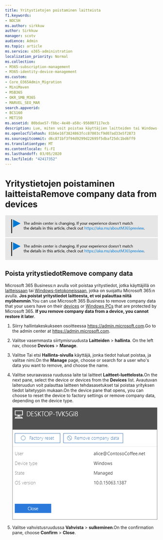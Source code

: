 ```yaml
---
title: Yritystietojen poistaminen laitteista
f1.keywords:
- NOCSH
ms.author: sirkkuw
author: Sirkkuw
manager: scotv
audience: Admin
ms.topic: article
ms.service: o365-administration
localization_priority: Normal
ms.collection:
- M365-subscription-management
- M365-identity-device-management
ms.custom:
- Core_O365Admin_Migration
- MiniMaven
- MSB365
- OKR_SMB_M365
- MARVEL_SEO_MAR
search.appverid:
- BCS160
- MET150
ms.assetid: 80bdae57-f8bc-4e40-a58c-956007117ecb
description: Lue, miten voit poistaa käyttäjien laitteiden tai Windows-tietokoneiden yritystiedot Microsoft 365 Businessin avulla.
ms.openlocfilehash: 81b6e16f3824863fcc87003cf9d07ad33e5f2873
ms.sourcegitcommit: d6c871bf3f94d9299d22695f5dbaf25dc1bd6ff9
ms.translationtype: MT
ms.contentlocale: fi-FI
ms.lasthandoff: 03/05/2020
ms.locfileid: "42417352"
---
```

# <a name="remove-company-data-from-devices"></a><span data-ttu-id="d2cae-103">Yritystietojen poistaminen laitteista</span><span class="sxs-lookup"><span data-stu-id="d2cae-103">Remove company data from devices</span></span>

<span data-ttu-id="d2cae-104">[![Selite, jossa ilmoitetaan, että hallintakeskus muuttuu. Lisätietoja löytyy osoitteesta aka.ms/aboutM365preview.](../media/m365admincenterchanging.png)](https://docs.microsoft.com/office365/admin/microsoft-365-admin-center-preview)</span><span class="sxs-lookup"><span data-stu-id="d2cae-104">[![Label to let you know the admin center is changing and you can find more details at aka.ms/aboutM365preview.](../media/m365admincenterchanging.png)](https://docs.microsoft.com/office365/admin/microsoft-365-admin-center-preview)</span></span>

## <a name="remove-company-data"></a><span data-ttu-id="d2cae-105">Poista yritystiedot</span><span class="sxs-lookup"><span data-stu-id="d2cae-105">Remove company data</span></span>

<span data-ttu-id="d2cae-p101">Microsoft 365 Business:n avulla voit poistaa yritystiedot, jotka käyttäjillä on [laitteissaan](app-protection-settings-for-android-and-ios.md) tai [Windows-tietokoneissaan](protection-settings-for-windows-10-devices.md), jotka on suojattu Microsoft 365:n avulla. **Jos poistat yritystiedot laitteesta, et voi palauttaa niitä myöhemmin**.</span><span class="sxs-lookup"><span data-stu-id="d2cae-p101">You can use Microsoft 365 Business to remove company data that your users have on their [devices](app-protection-settings-for-android-and-ios.md) or [Windows PCs](protection-settings-for-windows-10-devices.md) that are protected by Microsoft 365. **If you remove company data from a device, you cannot restore it later**.</span></span> 
  
1. <span data-ttu-id="d2cae-108">Siirry hallintakeskukseen osoitteessa <a href="https://go.microsoft.com/fwlink/p/?linkid=837890" target="_blank">https://admin.microsoft.com</a>.</span><span class="sxs-lookup"><span data-stu-id="d2cae-108">Go to the admin center at <a href="https://go.microsoft.com/fwlink/p/?linkid=837890" target="_blank">https://admin.microsoft.com</a>.</span></span>
    
2. <span data-ttu-id="d2cae-109">Valitse vasemmasta siirtymisruudusta **Laitteiden** \> **hallinta**.  </span><span class="sxs-lookup"><span data-stu-id="d2cae-109">On the left nav, choose **Devices**  \> **Manage**.</span></span>
  
3. <span data-ttu-id="d2cae-110">Valitse Tai etsi **Hallinta-sivulla** käyttäjä, jonka tiedot haluat poistaa, ja valitse nimi.</span><span class="sxs-lookup"><span data-stu-id="d2cae-110">On the **Manage** page, choose or search for a user who's data you want to remove, and choose the name.</span></span> 
    
4. <span data-ttu-id="d2cae-111">Valitse seuraavassa ruudussa laite tai laitteet **Laitteet-luettelosta.**</span><span class="sxs-lookup"><span data-stu-id="d2cae-111">On the next pane, select the device or devices from the **Devices** list.</span></span> <span data-ttu-id="d2cae-112">Avautuvan laiteruudun voit palauttaa laitteen tehdasasetukset tai poistaa yrityksen tiedot laitetyypin mukaan.</span><span class="sxs-lookup"><span data-stu-id="d2cae-112">On the device pane that opens, you can choose to reset the device to factory settings or remove company data, depending on the device type.</span></span> 
    
    ![Valitse Poista yrityksen tiedot -ruudusta laite, josta haluat poistaa tiedot.](../media/resetorremove.png)
  
5. <span data-ttu-id="d2cae-114">Valitse vahvistusruudussa **Vahvista** \> **sulkeminen**.</span><span class="sxs-lookup"><span data-stu-id="d2cae-114">On the confirmation pane, choose **Confirm** \> **Close**.</span></span>
    


